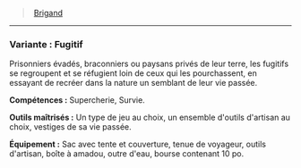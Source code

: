 ﻿---
!SubBackgroundItem
Abilities: Supercherie, Survie.
MasteredTools: Un type de jeu au choix, un ensemble d'outils d'artisan au choix, vestiges de sa vie passée.
Equipment: Sac avec tente et couverture, tenue de voyageur, outils d'artisan, boîte à amadou, outre d'eau, bourse contenant 10 po.
Id: background_brigand_hd.md#variante--fugitif
ParentLink: background_brigand_hd.md#brigand
Name: 'Variante : Fugitif'
ParentName: Brigand
NameLevel: 3
Attributes: {}
---
> [Brigand](hd_background_brigand.md)

---

### Variante : Fugitif

Prisonniers évadés, braconniers ou paysans privés de leur terre, les fugitifs se regroupent et se réfugient loin de ceux qui les pourchassent, en essayant de recréer dans la nature un semblant de leur vie passée.

**Compétences :** Supercherie, Survie.

**Outils maîtrisés :** Un type de jeu au choix, un ensemble d'outils d'artisan au choix, vestiges de sa vie passée.

**Équipement :** Sac avec tente et couverture, tenue de voyageur, outils d'artisan, boîte à amadou, outre d'eau, bourse contenant 10 po.


